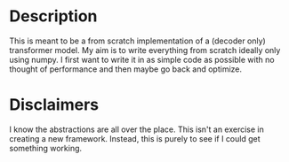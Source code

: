 # Description

This is meant to be a from scratch implementation of a (decoder only) transformer model. My aim is to write everything from scratch ideally only using numpy. I first want to write it in as simple code as possible with no thought of performance and then maybe go back and optimize.

# Disclaimers

I know the abstractions are all over the place. This isn't an exercise in creating a new framework. Instead, this is purely to see if I could get something working. 